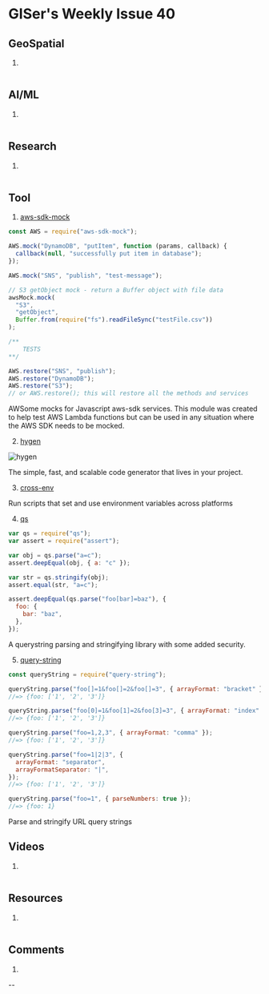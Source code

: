 # GISer's Weekly Issue 40

## GeoSpatial

1. []()

![]()

## AI/ML

1. []()

![]()

## Research

1. []()

![]()

## Tool

1. [aws-sdk-mock](https://github.com/dwyl/aws-sdk-mock)

```javascript
const AWS = require("aws-sdk-mock");

AWS.mock("DynamoDB", "putItem", function (params, callback) {
  callback(null, "successfully put item in database");
});

AWS.mock("SNS", "publish", "test-message");

// S3 getObject mock - return a Buffer object with file data
awsMock.mock(
  "S3",
  "getObject",
  Buffer.from(require("fs").readFileSync("testFile.csv"))
);

/**
    TESTS
**/

AWS.restore("SNS", "publish");
AWS.restore("DynamoDB");
AWS.restore("S3");
// or AWS.restore(); this will restore all the methods and services
```

AWSome mocks for Javascript aws-sdk services. This module was created to help test AWS Lambda functions but can be used in any situation where the AWS SDK needs to be mocked.

2. [hygen](https://github.com/jondot/hygen)

![hygen](https://raw.githubusercontent.com/jondot/hygen/master/media/hygen.gif)

The simple, fast, and scalable code generator that lives in your project.

3. [cross-env](https://github.com/kentcdodds/cross-env#readme)

Run scripts that set and use environment variables across platforms

4. [qs](https://github.com/ljharb/qs)

```javascript
var qs = require("qs");
var assert = require("assert");

var obj = qs.parse("a=c");
assert.deepEqual(obj, { a: "c" });

var str = qs.stringify(obj);
assert.equal(str, "a=c");

assert.deepEqual(qs.parse("foo[bar]=baz"), {
  foo: {
    bar: "baz",
  },
});
```

A querystring parsing and stringifying library with some added security.

5. [query-string](https://github.com/sindresorhus/query-string)

```javascript
const queryString = require("query-string");

queryString.parse("foo[]=1&foo[]=2&foo[]=3", { arrayFormat: "bracket" });
//=> {foo: ['1', '2', '3']}

queryString.parse("foo[0]=1&foo[1]=2&foo[3]=3", { arrayFormat: "index" });
//=> {foo: ['1', '2', '3']}

queryString.parse("foo=1,2,3", { arrayFormat: "comma" });
//=> {foo: ['1', '2', '3']}

queryString.parse("foo=1|2|3", {
  arrayFormat: "separator",
  arrayFormatSeparator: "|",
});
//=> {foo: ['1', '2', '3']}

queryString.parse("foo=1", { parseNumbers: true });
//=> {foo: 1}
```

Parse and stringify URL query strings

## Videos

1. []()

![]()

## Resources

1. []()

![]()

## Comments

1.

-- []()
